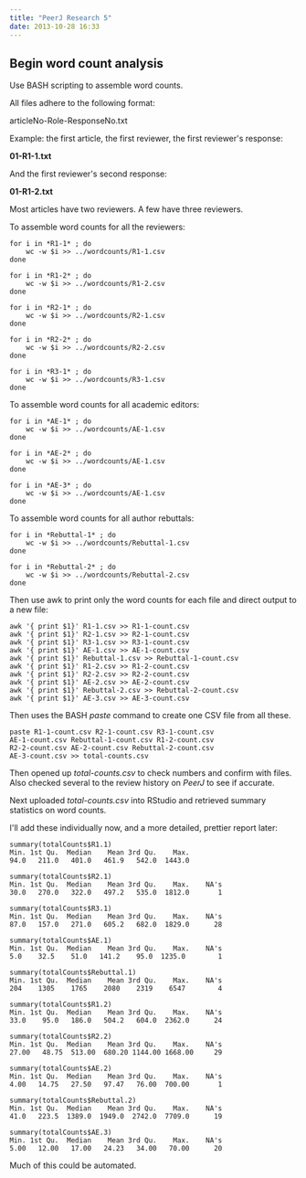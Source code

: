 ```yaml
---
title: "PeerJ Research 5"
date: 2013-10-28 16:33
---
```


## Begin word count analysis

Use BASH scripting to assemble word counts.

All files adhere to the following format:

articleNo-Role-ResponseNo.txt

Example: the first article, the first reviewer, the first
reviewer's response:

**01-R1-1.txt**  

And the first reviewer's second response:

**01-R1-2.txt**  

Most articles have two reviewers. A few have three reviewers.

To assemble word counts for all the reviewers:

    for i in *R1-1* ; do
        wc -w $i >> ../wordcounts/R1-1.csv
    done

    for i in *R1-2* ; do
        wc -w $i >> ../wordcounts/R1-2.csv
    done

    for i in *R2-1* ; do
        wc -w $i >> ../wordcounts/R2-1.csv
    done

    for i in *R2-2* ; do
        wc -w $i >> ../wordcounts/R2-2.csv
    done

    for i in *R3-1* ; do
        wc -w $i >> ../wordcounts/R3-1.csv
    done

To assemble word counts for all academic editors:

    for i in *AE-1* ; do
        wc -w $i >> ../wordcounts/AE-1.csv
    done

    for i in *AE-2* ; do
        wc -w $i >> ../wordcounts/AE-1.csv
    done

    for i in *AE-3* ; do
        wc -w $i >> ../wordcounts/AE-1.csv
    done

To assemble word counts for all author rebuttals:

    for i in *Rebuttal-1* ; do
        wc -w $i >> ../wordcounts/Rebuttal-1.csv
    done

    for i in *Rebuttal-2* ; do
        wc -w $i >> ../wordcounts/Rebuttal-2.csv
    done

Then use awk to print only the word counts for each file and
direct output to a new file:

    awk '{ print $1}' R1-1.csv >> R1-1-count.csv
    awk '{ print $1}' R2-1.csv >> R2-1-count.csv
    awk '{ print $1}' R3-1.csv >> R3-1-count.csv
    awk '{ print $1}' AE-1.csv >> AE-1-count.csv
    awk '{ print $1}' Rebuttal-1.csv >> Rebuttal-1-count.csv
    awk '{ print $1}' R1-2.csv >> R1-2-count.csv
    awk '{ print $1}' R2-2.csv >> R2-2-count.csv
    awk '{ print $1}' AE-2.csv >> AE-2-count.csv
    awk '{ print $1}' Rebuttal-2.csv >> Rebuttal-2-count.csv
    awk '{ print $1}' AE-3.csv >> AE-3-count.csv

Then uses the BASH *paste* command to create one CSV file from all
these.

    paste R1-1-count.csv R2-1-count.csv R3-1-count.csv
    AE-1-count.csv Rebuttal-1-count.csv R1-2-count.csv
    R2-2-count.csv AE-2-count.csv Rebuttal-2-count.csv
    AE-3-count.csv >> total-counts.csv

Then opened up *total-counts.csv* to check numbers and confirm
with files. Also checked several to the review history on *PeerJ*
to see if accurate.

Next uploaded *total-counts.csv* into RStudio and retrieved
summary statistics on word counts.

I'll add these individually now, and a more detailed, prettier
report later:

    summary(totalCounts$R1.1)
    Min. 1st Qu.  Median    Mean 3rd Qu.    Max. 
    94.0   211.0   401.0   461.9   542.0  1443.0 

    summary(totalCounts$R2.1)
    Min. 1st Qu.  Median    Mean 3rd Qu.    Max.    NA's 
    30.0   270.0   322.0   497.2   535.0  1812.0       1 

    summary(totalCounts$R3.1)
    Min. 1st Qu.  Median    Mean 3rd Qu.    Max.    NA's 
    87.0   157.0   271.0   605.2   682.0  1829.0      28 

    summary(totalCounts$AE.1)
    Min. 1st Qu.  Median    Mean 3rd Qu.    Max.    NA's 
    5.0    32.5    51.0   141.2    95.0  1235.0        1 

    summary(totalCounts$Rebuttal.1)
    Min. 1st Qu.  Median    Mean 3rd Qu.    Max.    NA's 
    204    1305    1765    2080    2319    6547        4 

    summary(totalCounts$R1.2)
    Min. 1st Qu.  Median    Mean 3rd Qu.    Max.    NA's 
    33.0    95.0   186.0   504.2   604.0  2362.0      24 

    summary(totalCounts$R2.2)
    Min. 1st Qu.  Median    Mean 3rd Qu.    Max.    NA's 
    27.00   48.75  513.00  680.20 1144.00 1668.00     29 

    summary(totalCounts$AE.2)
    Min. 1st Qu.  Median    Mean 3rd Qu.    Max.    NA's 
    4.00   14.75   27.50   97.47   76.00  700.00       1 

    summary(totalCounts$Rebuttal.2)
    Min. 1st Qu.  Median    Mean 3rd Qu.    Max.    NA's 
    41.0   223.5  1389.0  1949.0  2742.0  7709.0      19

    summary(totalCounts$AE.3)
    Min. 1st Qu.  Median    Mean 3rd Qu.    Max.    NA's 
    5.00   12.00   17.00   24.23   34.00   70.00      20

Much of this could be automated.
